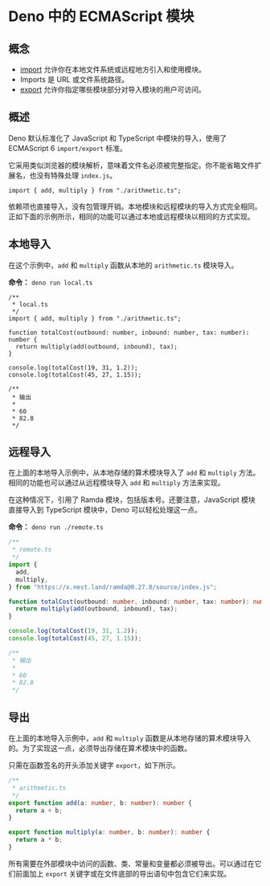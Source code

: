 # Deno 中的 ECMAScript 模块

## 概念

- [import](https://developer.mozilla.org/en-US/docs/Web/JavaScript/Reference/Statements/import)
  允许你在本地文件系统或远程地方引入和使用模块。
- Imports 是 URL 或文件系统路径。
- [export](https://developer.mozilla.org/en-US/docs/Web/JavaScript/Reference/Statements/export)
  允许你指定哪些模块部分对导入模块的用户可访问。

## 概述

Deno 默认标准化了 JavaScript 和 TypeScript 中模块的导入，使用了 ECMAScript 6
`import/export` 标准。

它采用类似浏览器的模块解析，意味着文件名必须被完整指定。你不能省略文件扩展名，也没有特殊处理
`index.js`。

```js, ignore
import { add, multiply } from "./arithmetic.ts";
```

依赖项也直接导入，没有包管理开销。本地模块和远程模块的导入方式完全相同。正如下面的示例所示，相同的功能可以通过本地或远程模块以相同的方式实现。

## 本地导入

在这个示例中，`add` 和 `multiply` 函数从本地的 `arithmetic.ts` 模块导入。

**命令：** `deno run local.ts`

```ts, ignore
/**
 * local.ts
 */
import { add, multiply } from "./arithmetic.ts";

function totalCost(outbound: number, inbound: number, tax: number): number {
  return multiply(add(outbound, inbound), tax);
}

console.log(totalCost(19, 31, 1.2));
console.log(totalCost(45, 27, 1.15));

/**
 * 输出
 *
 * 60
 * 82.8
 */
```

## 远程导入

在上面的本地导入示例中，从本地存储的算术模块导入了 `add` 和 `multiply`
方法。相同的功能也可以通过从远程模块导入 `add` 和 `multiply` 方法来实现。

在这种情况下，引用了 Ramda 模块，包括版本号。还要注意，JavaScript 模块直接导入到
TypeScript 模块中，Deno 可以轻松处理这一点。

**命令：** `deno run ./remote.ts`

```ts
/**
 * remote.ts
 */
import {
  add,
  multiply,
} from "https://x.nest.land/ramda@0.27.0/source/index.js";

function totalCost(outbound: number, inbound: number, tax: number): number {
  return multiply(add(outbound, inbound), tax);
}

console.log(totalCost(19, 31, 1.2));
console.log(totalCost(45, 27, 1.15));

/**
 * 输出
 *
 * 60
 * 82.8
 */
```

## 导出

在上面的本地导入示例中，`add` 和 `multiply`
函数是从本地存储的算术模块导入的。为了实现这一点，必须导出存储在算术模块中的函数。

只需在函数签名的开头添加关键字 `export`，如下所示。

```ts
/**
 * arithmetic.ts
 */
export function add(a: number, b: number): number {
  return a + b;
}

export function multiply(a: number, b: number): number {
  return a * b;
}
```

所有需要在外部模块中访问的函数、类、常量和变量都必须被导出。可以通过在它们前面加上
`export` 关键字或在文件底部的导出语句中包含它们来实现。
